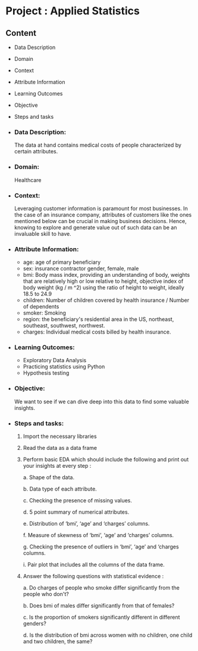 # Project : Applied Statistics

## Content 
 - Data Description	
 - Domain
 - Context
 - Attribute Information
 - Learning Outcomes
 - Objective
 - Steps and tasks
	
- ### Data Description: 	
	The data at hand contains medical costs of people characterized by certain attributes.
	  
- ### Domain:

    Healthcare

- ### Context:

	Leveraging customer information is paramount for most businesses. In the case of an insurance company, attributes of customers like the ones mentioned
    below can be crucial in making business decisions. Hence, knowing to explore and generate value out of such data can be an invaluable skill to have.

- ### Attribute Information:
	- age: age of primary beneficiary 
	- sex: insurance contractor gender, female, male  
	- bmi: Body mass index, providing an understanding of body, weights that are relatively high or low relative to height, objective index of body weight 
	  (kg / m ^2) using the ratio of height to weight, ideally 18.5 to 24.9 
    - children: Number of children covered by health insurance / Number of dependents
    - smoker: Smoking
    - region: the beneficiary's residential area in the US, northeast, southeast, southwest, northwest.
	- charges: Individual medical costs billed by health insurance.
	  
- ### Learning Outcomes:

	- Exploratory Data Analysis
    - Practicing statistics using Python
    - Hypothesis testing
	
- ### Objective:

    We want to see if we can dive deep into this data to find some valuable insights.
	  
- ### Steps and tasks:

	1. Import the necessary libraries 
	2. Read the data as a data frame 
	3. Perform basic EDA which should include the following and print out your insights at every step :
		
		a. Shape of the data.
				
		b. Data type of each attribute. 
			
		c. Checking the presence of missing values.
				
		d. 5 point summary of numerical attributes.
				
		e. Distribution of ‘bmi’, ‘age’ and ‘charges’ columns.
				
		f. Measure of skewness of ‘bmi’, ‘age’ and ‘charges’ columns. 
				
		g. Checking the presence of outliers in ‘bmi’, ‘age’ and ‘charges columns.
				
		i. Pair plot that includes all the columns of the data frame. 
				
	4. Answer the following questions with statistical evidence : 
		
		a. Do charges of people who smoke differ significantly from the people who don't? 
				
		b. Does bmi of males differ significantly from that of females?
				
		c. Is the proportion of smokers significantly different in different genders?
				
		d. Is the distribution of bmi across women with no children, one child and two children, the same? 
